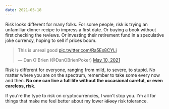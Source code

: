 ```yaml
---
date: 2021-05-18
---
```


Risk looks different for many folks. For some people, risk is trying an unfamiliar dinner recipe to impress a first date. Or buying a book without first checking the reviews. Or investing their retirement fund in a speculative joke currency, hoping to sell if prices boom.

<blockquote class="twitter-tweet"><p lang="en" dir="ltr">This is unreal good <a href="https://t.co/Ra5Ex8CYLi">pic.twitter.com/Ra5Ex8CYLi</a></p>&mdash; Dan O&#39;Brien (@DanOBrienPoker) <a href="https://twitter.com/DanOBrienPoker/status/1391601685844291584?ref_src=twsrc%5Etfw">May 10, 2021</a></blockquote> <script async src="https://platform.twitter.com/widgets.js" charset="utf-8"></script>

Risk is different for everyone, ranging from mild, to severe, to stupid. No matter where you are on the spectrum, remember to take some every now and then. **No one can live a full life without the occasional careful, or even careless, risk.**

If you're the type to risk on cryptocurrencies, I won't stop you. I'm all for things that make me feel better about my lower ~~idiocy~~ risk tolerance.
